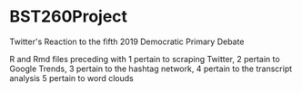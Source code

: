 # BST260Project
Twitter's Reaction to the fifth 2019 Democratic Primary Debate

R and Rmd files preceding with 1 pertain to scraping Twitter, 
                               2 pertain to Google Trends, 
                               3 pertain to the hashtag network, 
                               4 pertain to the transcript analysis
                               5 pertain to word clouds
